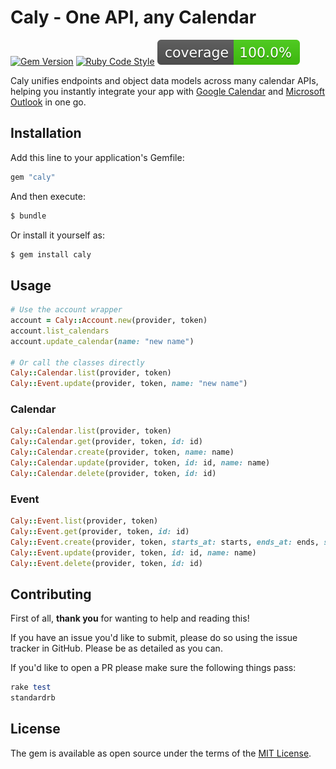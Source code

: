 # Caly - One API, any Calendar
[![Gem Version](https://badge.fury.io/rb/caly.svg)](https://badge.fury.io/rb/caly)
[![Ruby Code Style](https://img.shields.io/badge/code_style-standard-brightgreen.svg)](https://github.com/standardrb/standard)
[![Coverage](badge.svg)](https://github.com/Lucas-Hudson/caly)

Caly unifies endpoints and object data models across many calendar APIs, helping you instantly integrate your app with 
[Google Calendar](https://developers.google.com/calendar/api/guides/overview) and 
[Microsoft Outlook](https://learn.microsoft.com/en-us/graph/api/resources/calendar?view=graph-rest-1.0) in one go.

## Installation
Add this line to your application's Gemfile:

```ruby
gem "caly"
```

And then execute:
```bash
$ bundle
```

Or install it yourself as:
```bash
$ gem install caly
```

## Usage

```ruby
# Use the account wrapper
account = Caly::Account.new(provider, token)
account.list_calendars
account.update_calendar(name: "new name")

# Or call the classes directly
Caly::Calendar.list(provider, token)
Caly::Event.update(provider, token, name: "new name")
```

### Calendar
```ruby
Caly::Calendar.list(provider, token)
Caly::Calendar.get(provider, token, id: id)
Caly::Calendar.create(provider, token, name: name)
Caly::Calendar.update(provider, token, id: id, name: name)
Caly::Calendar.delete(provider, token, id: id)
```

### Event
```ruby
Caly::Event.list(provider, token)
Caly::Event.get(provider, token, id: id)
Caly::Event.create(provider, token, starts_at: starts, ends_at: ends, start_time_zone: timezone, end_time_zone: timezone)
Caly::Event.update(provider, token, id: id, name: name)
Caly::Event.delete(provider, token, id: id)
```

## Contributing
First of all, **thank you** for wanting to help and reading this!

If you have an issue you'd like to submit, please do so using the issue tracker in GitHub. Please be as detailed as you can.

If you'd like to open a PR please make sure the following things pass:

```ruby
rake test
standardrb
```

## License
The gem is available as open source under the terms of the [MIT License](https://opensource.org/licenses/MIT).
